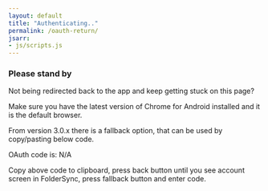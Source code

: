 ```yaml
---
layout: default
title: "Authenticating.."
permalink: /oauth-return/
jsarr:
- js/scripts.js
---
```


### Please stand by

Not being redirected back to the app and keep getting stuck on this page?

Make sure you have the latest version of Chrome for Android installed and it is the default browser. 

From version 3.0.x there is a fallback option, that can be used by copy/pasting below code.

<div id="myworkaround">OAuth code is: N/A</div>

Copy above code to clipboard, press back button until you see account screen in FolderSync, press fallback button and enter code.
